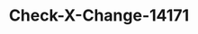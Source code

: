 ---
f_zip-code: 46545
f_state-code: IN
title: Check-X-Change-14171
f_phone: 574-259-5888
f_city-only: Mishawaka
f_address: 813 West Mckinley Avenue Mishawaka
f_location-unique-id: '14171'
slug: check-x-change-14171
updated-on: '2024-05-30T13:46:58.046Z'
created-on: '2024-05-30T13:36:59.803Z'
published-on: '2024-05-30T13:54:32.469Z'
f_city-state: cms/city/mishawaka-in.md
f_company: cms/company/check-x-change.md
f_state: cms/state/indiana.md
layout: '[payday-loan].html'
tags: payday-loan
---
